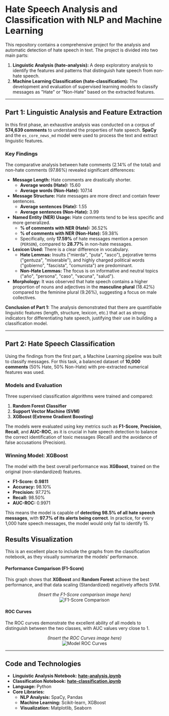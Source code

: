 # Hate Speech Analysis and Classification with NLP and Machine Learning

This repository contains a comprehensive project for the analysis and automatic detection of hate speech in text. The project is divided into two main parts:

1.  **Linguistic Analysis (hate-analysis):** A deep exploratory analysis to identify the features and patterns that distinguish hate speech from non-hate speech.
2.  **Machine Learning Classification (hate-classification):** The development and evaluation of supervised learning models to classify messages as "Hate" or "Non-Hate" based on the extracted features.

---

## Part 1: Linguistic Analysis and Feature Extraction

In this first phase, an exhaustive analysis was conducted on a corpus of **574,639 comments** to understand the properties of hate speech. **SpaCy** and the `es_core_news_md` model were used to process the text and extract linguistic features.

### Key Findings

The comparative analysis between hate comments (2.14% of the total) and non-hate comments (97.86%) revealed significant differences:

* **Message Length:** Hate comments are drastically shorter.
    * **Average words (Hate):** 15.60
    * **Average words (Non-Hate):** 107.14
* **Message Structure:** Hate messages are more direct and contain fewer sentences.
    * **Average sentences (Hate):** 1.55
    * **Average sentences (Non-Hate):** 3.99
* **Named Entity (NER) Usage:** Hate comments tend to be less specific and more generalized.
    * **% of comments with NER (Hate):** 36.52%
    * **% of comments with NER (Non-Hate):** 59.38%
    * Specifically, only **17.59%** of hate messages mention a person (`PERSON`), compared to **28.77%** in non-hate messages.
* **Lexicon Used:** There is a clear difference in vocabulary.
    * **Hate Lemmas:** Insults ("mierda", "puta", "asco"), pejorative terms ("gentuza", "miserable"), and highly charged political words ("gobierno", "fascista", "comunista") are predominant.
    * **Non-Hate Lemmas:** The focus is on informative and neutral topics ("año", "persona", "caso", "vacuna", "salud").
* **Morphology:** It was observed that hate speech contains a higher proportion of nouns and adjectives in the **masculine plural** (18.42%) compared to the feminine plural (9.26%), suggesting a focus on male collectives.

**Conclusion of Part 1:** The analysis demonstrated that there are quantifiable linguistic features (length, structure, lexicon, etc.) that act as strong indicators for differentiating hate speech, justifying their use in building a classification model.

---

## Part 2: Hate Speech Classification

Using the findings from the first part, a Machine Learning pipeline was built to classify messages. For this task, a balanced dataset of **10,000 comments** (50% Hate, 50% Non-Hate) with pre-extracted numerical features was used.

### Models and Evaluation

Three supervised classification algorithms were trained and compared:
1.  **Random Forest Classifier**
2.  **Support Vector Machine (SVM)**
3.  **XGBoost (Extreme Gradient Boosting)**

The models were evaluated using key metrics such as **F1-Score**, **Precision**, **Recall**, and **AUC-ROC**, as it is crucial in hate speech detection to balance the correct identification of toxic messages (Recall) and the avoidance of false accusations (Precision).

### Winning Model: XGBoost

The model with the best overall performance was **XGBoost**, trained on the original (non-standardized) features.

* **F1-Score:** **0.9811**
* **Accuracy:** 98.10%
* **Precision:** 97.72%
* **Recall:** 98.50%
* **AUC-ROC:** 0.9971

This means the model is capable of **detecting 98.5% of all hate speech messages**, with **97.7% of its alerts being correct**. In practice, for every 1,000 hate speech messages, the model would only fail to identify 15.

## Results Visualization

This is an excellent place to include the graphs from the classification notebook, as they visually summarize the models' performance.

#### Performance Comparison (F1-Score)

This graph shows that **XGBoost** and **Random Forest** achieve the best performance, and that data scaling (Standardized) negatively affects SVM.

<p align="center">
  <i>(Insert the F1-Score comparison image here)</i><br>
  <img src="URL_F1_SCORE_GRAPH" alt="F1-Score Comparison"/>
</p>

#### ROC Curves

The ROC curves demonstrate the excellent ability of all models to distinguish between the two classes, with AUC values very close to 1.

<p align="center">
  <i>(Insert the ROC Curves image here)</i><br>
  <img src="URL_ROC_CURVE_GRAPH" alt="Model ROC Curves"/>
</p>

---

## Code and Technologies

* **Linguistic Analysis Notebook:** **[hate-analysis.ipynb](URL_TO_ANALYSIS_NOTEBOOK)**
* **Classification Notebook:** **[hate-classification.ipynb](URL_TO_CLASSIFICATION_NOTEBOOK)**
* **Language:** Python
* **Core Libraries:**
    * **NLP Analysis:** SpaCy, Pandas
    * **Machine Learning:** Scikit-learn, XGBoost
    * **Visualization:** Matplotlib, Seaborn
